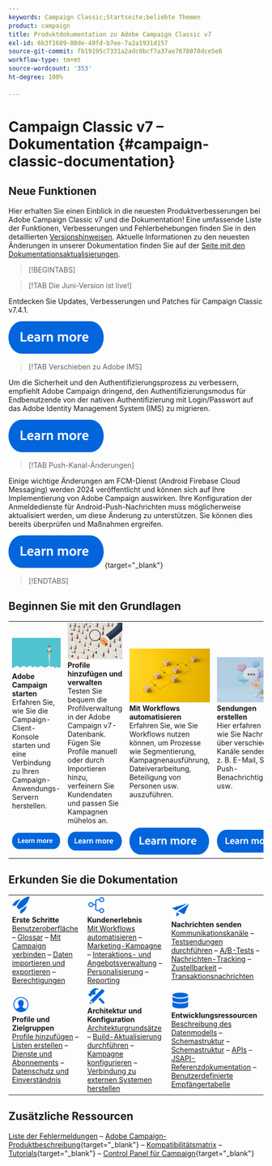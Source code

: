 ```yaml
---
keywords: Campaign Classic;Startseite;beliebte Themen
product: campaign
title: Produktdokumentation zu Adobe Campaign Classic v7
exl-id: 6b3f1689-80de-49fd-b7ee-7a2a1931d157
source-git-commit: fb19195c7331a2adc0bcf7a37ae7678078dce5e6
workflow-type: tm+mt
source-wordcount: '353'
ht-degree: 100%

---
```


# Campaign Classic v7 – Dokumentation {#campaign-classic-documentation}

<!--![](platform/using/assets/do-not-localize/banner_acc_doc.jpg) -->

## Neue Funktionen

Hier erhalten Sie einen Einblick in die neuesten Produktverbesserungen bei Adobe Campaign Classic v7 und die Dokumentation! Eine umfassende Liste der Funktionen, Verbesserungen und Fehlerbehebungen finden Sie in den detaillierten [Versionshinweisen](rn/using/latest-release.md).  Aktuelle Informationen zu den neuesten Änderungen in unserer Dokumentation finden Sie auf der [Seite mit den Dokumentationsaktualisierungen](rn/using/documentation-updates.md).

>[!BEGINTABS]


>[!TAB Die Juni-Version ist live!]

Entdecken Sie Updates, Verbesserungen und Patches für Campaign Classic v7.4.1.

[![Bild](assets/do-not-localize/learn-more-button.svg)](rn/using/latest-release.md)

>[!TAB Verschieben zu Adobe IMS]

Um die Sicherheit und den Authentifizierungsprozess zu verbessern, empfiehlt Adobe Campaign dringend, den Authentifizierungsmodus für Endbenutzende von der nativen Authentifizierung mit Login/Passwort auf das Adobe Identity Management System (IMS) zu migrieren.

[![Bild](assets/do-not-localize/learn-more-button.svg)](technotes/using/ac-ims.md)


>[!TAB Push-Kanal-Änderungen]

Einige wichtige Änderungen am FCM-Dienst (Android Firebase Cloud Messaging) werden 2024 veröffentlicht und können sich auf Ihre Implementierung von Adobe Campaign auswirken. Ihre Konfiguration der Anmeldedienste für Android-Push-Nachrichten muss möglicherweise aktualisiert werden, um diese Änderung zu unterstützen. Sie können dies bereits überprüfen und Maßnahmen ergreifen.

[![Bild](assets/do-not-localize/learn-more-button.svg)](https://experienceleague.adobe.com/docs/campaign/technotes-ac/tn-new/push-technote.html?lang=de){target="_blank"}


>[!ENDTABS]

## Beginnen Sie mit den Grundlagen

<table style="table-layout:fixed">
  <tr style="border: 0;">
    <td>
    <a href="platform/using/launching-adobe-campaign.md"><img src="assets/do-not-localize/start-launch.png"></a></a>
    <div><strong>Adobe Campaign starten</strong><br/>Erfahren Sie, wie Sie die Campaign-Client-Konsole starten und eine Verbindung zu Ihren Campaign-Anwendungs-Servern herstellen.</div>
    </td>
    <td>
    <a href="platform/using/about-profiles.md"><img src="assets/do-not-localize/start-profiles.png"></a>
    <div><strong>Profile hinzufügen und verwalten</strong><br/>Testen Sie bequem die Profilverwaltung in der Adobe Campaign v7-Datenbank. Fügen Sie Profile manuell oder durch Importieren hinzu, verfeinern Sie Kundendaten und passen Sie Kampagnen mühelos an.</div>
    </td>
    <td>
    <a href="workflow/using/about-workflows.md"><img src="assets/do-not-localize/start-workflows.jpeg"></a>
    <div><strong>Mit Workflows automatisieren</strong><br/>Erfahren Sie, wie Sie Workflows nutzen können, um Prozesse wie Segmentierung, Kampagnenausführung, Dateiverarbeitung, Beteiligung von Personen usw. auszuführen.
    </div></td>
    <td>
    <a href="delivery/using/steps-about-delivery-creation-steps.md"><img src="assets/do-not-localize/start-deliveries.jpeg"></a>
    <div><strong>Sendungen erstellen</strong><br/>Hier erfahren Sie, wie Sie Nachrichten über verschiedene Kanäle senden, z. B. E-Mail, SMS, Push-Benachrichtigungen usw.</div>
    </td>
  </tr>
  <tr style="border: 0;">
    <td align="center"><a href="platform/using/launching-adobe-campaign.md"><img src="assets/do-not-localize/learn-more-button.svg"></a></td>
    <td align="center"><a href="platform/using/about-profiles.md"><img src="assets/do-not-localize/learn-more-button.svg"></a></td>
    <td align="center"><a href="workflow/using/about-workflows.md"><img src="assets/do-not-localize/learn-more-button.svg"></a></td>
    <td align="center"><a href="delivery/using/steps-about-delivery-creation-steps.md"><img src="assets/do-not-localize/learn-more-button.svg"></a></td>
    </tr>
</table>

## Erkunden Sie die Dokumentation

<table style="table-layout:auto">
  <tr style="border: 0;">
    <td>
      <img src="assets/do-not-localize/icon-start.svg" width="35px">
<br/>
<strong>Erste Schritte</strong><br/><a href="platform/using/adobe-campaign-workspace.md">Benutzeroberfläche</a> – <a href="platform/using/ac-glossary.md">Glossar</a> – <a href="platform/using/launching-adobe-campaign.md">Mit Campaign verbinden</a> – <a href="platform/using/get-started-data-import-export.md">Daten importieren und exportieren</a> – <a href="platform/using/access-management.md">Berechtigungen</a>
    </td>
    <td>
      <img src="assets/do-not-localize/icon-experience.svg" width="35px">
<br/>
<strong>Kundenerlebnis</strong><br/><a href="workflow/using/about-workflows.md">Mit Workflows automatisieren</a> – <a href="campaign/using/setting-up-marketing-campaigns.md">Marketing-Kampagne</a> – <a href="interaction/using/interaction-and-offer-management.md">Interaktions- und Angebotsverwaltung</a> – <a href="delivery/using/about-personalization.md">Personalisierung</a> – <a href="reporting/using/about-adobe-campaign-reporting-tools.md">Reporting</a>
    </td>
    <td>
      <img src="assets/do-not-localize/icon-send.svg" width="35px">
<br/>
<strong>Nachrichten senden</strong><br/><a href="delivery/using/communication-channels.md">Kommunikationskanäle</a> – <a href="delivery/using/steps-about-delivery-creation-steps.md#sending-a-proof">Testsendungen durchführen</a> – <a href="delivery/using/get-started-a-b-testing.md">A/B-Tests</a> – <a href="delivery/using/about-message-tracking.md">Nachrichten-Tracking</a> – <a href="delivery/using/about-deliverability.md">Zustellbarkeit</a> – <a href="message-center/using/about-transactional-messaging.md">Transaktionsnachrichten</a>
    </td>
  </tr>
  <tr style="border: 0;">
    <td>
      <img src="assets/do-not-localize/icon_profile-audience.svg" width="35px">
<br/>
<strong>Profile und Zielgruppen</strong><br/><a href="platform/using/adding-profiles.md">Profile hinzufügen</a> – <a href="platform/using/creating-and-managing-lists.md">Listen erstellen</a> – <a href="delivery/using/about-services-and-subscriptions.md">Dienste und Abonnements</a> – <a href="platform/using/privacy-management.md">Datenschutz und Einverständnis</a>
    </td>
    <td>
      <img src="assets/do-not-localize/icon-configure.svg" width="35px">
<br/>
<strong>Architektur und Konfiguration</strong><br/><a href="production/using/general-architecture.md">Architekturgrundsätze</a> – <a href="production/using/build-upgrade.md">Build-Aktualisierung durchführen</a> – <a href="production/using/configuration.md">Kampagne konfigurieren</a> – <a href="installation/using/external-accounts.md">Verbindung zu externen Systemen herstellen</a>
    </td>
    <td>
      <img src="assets/do-not-localize/icon-dev.svg" width="35px">
      <br/>
      <strong>Entwicklungsressourcen</strong><br/><a href="configuration/using/about-data-model.md">Beschreibung des Datenmodells</a> – <a href="configuration/using/about-schema-reference.md">Schemastruktur</a> – <a href="configuration/using/editing-forms.md">Schemastruktur</a> – <a href="configuration/using/about-web-services.md">APIs</a> – <a href="https://experienceleague.adobe.com/developer/campaign-api/api/index.html?lang=de">JSAPI-Referenzdokumentation</a> – <a href="configuration/using/about-custom-recipient-table.md">Benutzerdefinierte Empfängertabelle</a>
    </td>
  </tr>
</table>

## Zusätzliche Ressourcen

[Liste der Fehlermeldungen](https://experienceleague.adobe.com/developer/campaign-errors/error_codes.html?lang=de) – [Adobe Campaign-Produktbeschreibung](https://helpx.adobe.com/de/legal/product-descriptions/adobe-campaign-managed-cloud-services.html){target="_blank"} – [Kompatibilitätsmatrix](rn/using/compatibility-matrix.md) – [Tutorials](https://experienceleague.adobe.com/docs/campaign-classic-learn/tutorials/overview.html?lang=de){target="_blank"} – [Control Panel für Campaign](https://experienceleague.adobe.com/docs/control-panel/using/discover-control-panel/key-features.html?lang=de){target="_blank"}
